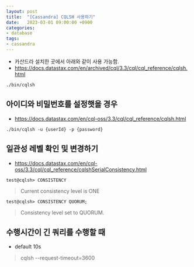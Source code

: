 ```yaml
---
layout: post
title:  "[Cassandra] CQLSH 사용하기"
date:   2023-03-01 09:00:00 +0900
categories:
- database
tags:
- cassandra
---
```


- 카산드라 설치한 곳에서 아래와 같이 사용 가능함.
- https://docs.datastax.com/en/archived/cql/3.3/cql/cql_reference/cqlsh.html

``` ./bin/cqlsh ```

## 아이디와 비밀번호를 설정햇을 경우
- https://docs.datastax.com/en/cql-oss/3.3/cql/cql_reference/cqlsh.html

``` ./bin/cqlsh -u {userId} -p {password} ```

## 일관성 레벨 확인 및 변경하기
- https://docs.datastax.com/en/cql-oss/3.3/cql/cql_reference/cqlshSerialConsistency.html

``` test@cqlsh> CONSISTENCY ```

> Current consistency level is ONE

``` test@cqlsh> CONSISTENCY QUORUM; ```

> Consistency level set to QUORUM.


## 수행시간이 긴 쿼리를 수행할 때
- default 10s

> cqlsh --request-timeout=3600